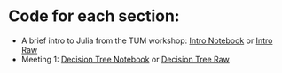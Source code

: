 # Code for each section:

* A brief intro to Julia from the TUM workshop: [Intro Notebook](https://github.com/Mathnstein/Machine_Learning/blob/master/Code/julia_basics.ipynb) or
[Intro Raw](https://github.com/Mathnstein/Machine_Learning/blob/master/Code/Julia_basics.jl)
* Meeting 1: [Decision Tree Notebook](https://github.com/Mathnstein/Machine_Learning/blob/master/Code/Decision%20Tree.ipynb) or 
[Decision Tree Raw](https://github.com/Mathnstein/Machine_Learning/blob/master/Code/Decision%20Tree.jl)
